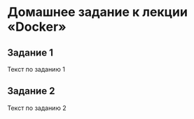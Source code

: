 # Домашнее задание к лекции «Docker»


## Задание 1

Текст по заданию 1

## Задание 2

Текст по заданию 2
